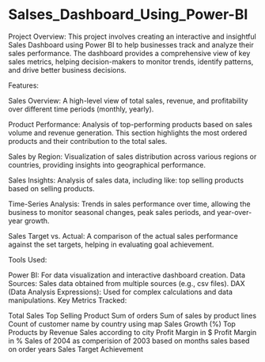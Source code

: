 # Salses_Dashboard_Using_Power-BI

Project Overview: This project involves creating an interactive and insightful Sales Dashboard using Power BI to help businesses track and analyze their sales performance. The dashboard provides a comprehensive view of key sales metrics, helping decision-makers to monitor trends, identify patterns, and drive better business decisions.

Features:

Sales Overview: A high-level view of total sales, revenue, and profitability over different time periods (monthly, yearly).

Product Performance: Analysis of top-performing products based on sales volume and revenue generation. This section highlights the most ordered products and their contribution to the total sales.

Sales by Region: Visualization of sales distribution across various regions or countries, providing insights into geographical performance.

Sales Insights: Analysis of sales data, including like: top selling products based on selling products.

Time-Series Analysis: Trends in sales performance over time, allowing the business to monitor seasonal changes, peak sales periods, and year-over-year growth.

Sales Target vs. Actual: A comparison of the actual sales performance against the set targets, helping in evaluating goal achievement.

Tools Used:

Power BI: For data visualization and interactive dashboard creation.
Data Sources: Sales data obtained from multiple sources (e.g., csv files).
DAX (Data Analysis Expressions): Used for complex calculations and data manipulations.
Key Metrics Tracked:

Total Sales
Top Selling Product
Sum of orders
Sum of sales by product lines
Count of customer name by country using map
Sales Growth (%)
Top Products by Revenue
Sales according to city
Profit Margin in $
Profit Margin in %
Sales of 2004 as comperision of 2003 based on months
sales based on order years
Sales Target Achievement
